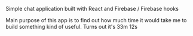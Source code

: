 Simple chat application built with React and Firebase / Firebase hooks

Main purpose of this app is to find out how much time it would take me to build something kind of useful.
Turns out it's 33m 12s
